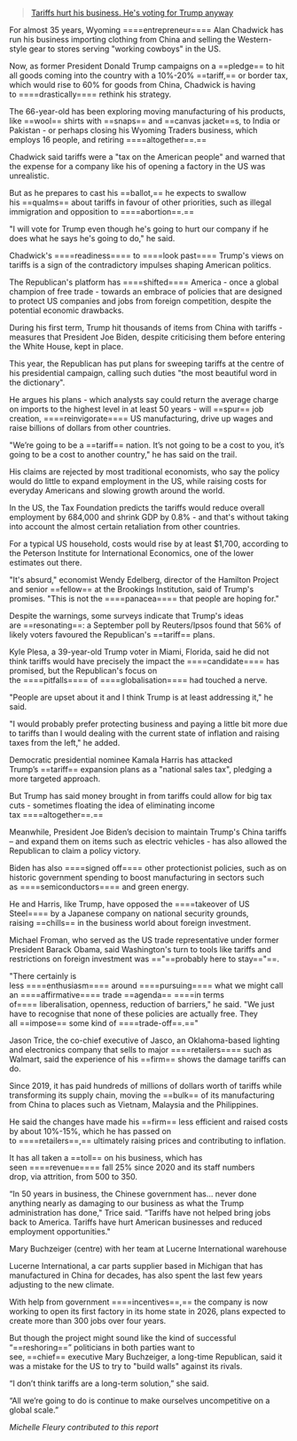
> [Tariffs hurt his business. He's voting for Trump anyway](https://www.bbc.com/news/articles/c0r8edwj9wlo)


For almost 35 years, Wyoming ====entrepreneur==== Alan Chadwick has run his business importing clothing from China and selling the Western-style gear to stores serving "working cowboys" in the US.

Now, as former President Donald Trump campaigns on a ==pledge== to hit all goods coming into the country with a 10%-20% ==tariff,== or border tax, which would rise to 60% for goods from China, Chadwick is having to ====drastically==== rethink his strategy.

The 66-year-old has been exploring moving manufacturing of his products, like ==wool== shirts with ==snaps== and ==canvas jacket==s, to India or Pakistan - or perhaps closing his Wyoming Traders business, which employs 16 people, and retiring ====altogether==.==

Chadwick said tariffs were a "tax on the American people" and warned that the expense for a company like his of opening a factory in the US was unrealistic.

But as he prepares to cast his ==ballot,== he expects to swallow his ==qualms== about tariffs in favour of other priorities, such as illegal immigration and opposition to ====abortion==.==

"I will vote for Trump even though he's going to hurt our company if he does what he says he's going to do," he said.

Chadwick's ====readiness==== to ====look past==== Trump's views on tariffs is a sign of the contradictory impulses shaping American politics.

The Republican's platform has ====shifted==== America - once a global champion of free trade - towards an embrace of policies that are designed to protect US companies and jobs from foreign competition, despite the potential economic drawbacks.

During his first term, Trump hit thousands of items from China with tariffs - measures that President Joe Biden, despite criticising them before entering the White House, kept in place.

This year, the Republican has put plans for sweeping tariffs at the centre of his presidential campaign, calling such duties "the most beautiful word in the dictionary".

He argues his plans - which analysts say could return the average charge on imports to the highest level in at least 50 years - will ==spur== job creation, ====reinvigorate==== US manufacturing, drive up wages and raise billions of dollars from other countries.

"We’re going to be a ==tariff== nation. It’s not going to be a cost to you, it’s going to be a cost to another country," he has said on the trail.

His claims are rejected by most traditional economists, who say the policy would do little to expand employment in the US, while raising costs for everyday Americans and slowing growth around the world.

In the US, the Tax Foundation predicts the tariffs would reduce overall employment by 684,000 and shrink GDP by 0.8% - and that's without taking into account the almost certain retaliation from other countries.

For a typical US household, costs would rise by at least $1,700, according to the Peterson Institute for International Economics, one of the lower estimates out there.

"It's absurd," economist Wendy Edelberg, director of the Hamilton Project and senior ==fellow== at the Brookings Institution, said of Trump's promises. "This is not the ====panacea==== that people are hoping for."

Despite the warnings, some surveys indicate that Trump's ideas are ==resonating==: a September poll by Reuters/Ipsos found that 56% of likely voters favoured the Republican's ==tariff== plans.

Kyle Plesa, a 39-year-old Trump voter in Miami, Florida, said he did not think tariffs would have precisely the impact the ====candidate==== has promised, but the Republican's focus on the ====pitfalls==== of ====globalisation==== had touched a nerve.

"People are upset about it and I think Trump is at least addressing it," he said.

"I would probably prefer protecting business and paying a little bit more due to tariffs than I would dealing with the current state of inflation and raising taxes from the left," he added.


Democratic presidential nominee Kamala Harris has attacked Trump’s ==tariff== expansion plans as a "national sales tax", pledging a more targeted approach.

But Trump has said money brought in from tariffs could allow for big tax cuts - sometimes floating the idea of eliminating income tax ====altogether==.==

Meanwhile, President Joe Biden’s decision to maintain Trump's China tariffs – and expand them on items such as electric vehicles - has also allowed the Republican to claim a policy victory.

Biden has also ====signed off==== other protectionist policies, such as on historic government spending to boost manufacturing in sectors such as ====semiconductors==== and green energy.

He and Harris, like Trump, have opposed the ====takeover of US Steel==== by a Japanese company on national security grounds, raising ==chills== in the business world about foreign investment.

Michael Froman, who served as the US trade representative under former President Barack Obama, said Washington's turn to tools like tariffs and restrictions on foreign investment was =="==probably here to stay=="==.

"There certainly is less ====enthusiasm==== around ====pursuing==== what we might call an ====affirmative==== trade ==agenda== ====in terms of==== liberalisation, openness, reduction of barriers," he said. "We just have to recognise that none of these policies are actually free. They all ==impose== some kind of ====trade-off==.=="


Jason Trice, the co-chief executive of Jasco, an Oklahoma-based lighting and electronics company that sells to major ====retailers==== such as Walmart, said the experience of his ==firm== shows the damage tariffs can do.

Since 2019, it has paid hundreds of millions of dollars worth of tariffs while transforming its supply chain, moving the ==bulk== of its manufacturing from China to places such as Vietnam, Malaysia and the Philippines.

He said the changes have made his ==firm== less efficient and raised costs by about 10%-15%, which he has passed on to ====retailers==,== ultimately raising prices and contributing to inflation.

It has all taken a ==toll== on his business, which has seen ====revenue==== fall 25% since 2020 and its staff numbers drop, via attrition, from 500 to 350.

“In 50 years in business, the Chinese government has… never done anything nearly as damaging to our business as what the Trump administration has done," Trice said. “Tariffs have not helped bring jobs back to America. Tariffs have hurt American businesses and reduced employment opportunities."

Mary Buchzeiger (centre) with her team at Lucerne International warehouse

Lucerne International, a car parts supplier based in Michigan that has manufactured in China for decades, has also spent the last few years adjusting to the new climate.

With help from government ====incentives==,== the company is now working to open its first factory in its home state in 2026, plans expected to create more than 300 jobs over four years.

But though the project might sound like the kind of successful “==reshoring==” politicians in both parties want to see, ==chief== executive Mary Buchzeiger, a long-time Republican, said it was a mistake for the US to try to "build walls" against its rivals.

“I don’t think tariffs are a long-term solution,” she said.

“All we’re going to do is continue to make ourselves uncompetitive on a global scale.”

_Michelle Fleury contributed to this report_
